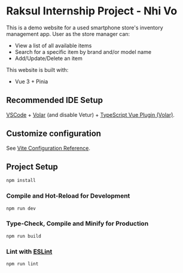 # Raksul Internship Project - Nhi Vo

This is a demo website for a used smartphone store's inventory management app. User as the store manager can: 
+ View a list of all available items
+ Search for a specific item by brand and/or model name
+ Add/Update/Delete an item

This website is built with:
+ Vue 3 + Pinia

## Recommended IDE Setup

[VSCode](https://code.visualstudio.com/) + [Volar](https://marketplace.visualstudio.com/items?itemName=johnsoncodehk.volar) (and disable Vetur) + [TypeScript Vue Plugin (Volar)](https://marketplace.visualstudio.com/items?itemName=johnsoncodehk.vscode-typescript-vue-plugin).

## Customize configuration

See [Vite Configuration Reference](https://vitejs.dev/config/).

## Project Setup

```sh
npm install
```

### Compile and Hot-Reload for Development

```sh
npm run dev
```

### Type-Check, Compile and Minify for Production

```sh
npm run build
```

### Lint with [ESLint](https://eslint.org/)

```sh
npm run lint
```

